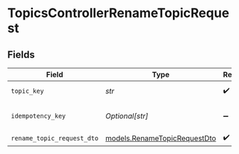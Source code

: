 # TopicsControllerRenameTopicRequest


## Fields

| Field                                                              | Type                                                               | Required                                                           | Description                                                        |
| ------------------------------------------------------------------ | ------------------------------------------------------------------ | ------------------------------------------------------------------ | ------------------------------------------------------------------ |
| `topic_key`                                                        | *str*                                                              | :heavy_check_mark:                                                 | The topic key                                                      |
| `idempotency_key`                                                  | *Optional[str]*                                                    | :heavy_minus_sign:                                                 | A header for idempotency purposes                                  |
| `rename_topic_request_dto`                                         | [models.RenameTopicRequestDto](../models/renametopicrequestdto.md) | :heavy_check_mark:                                                 | N/A                                                                |